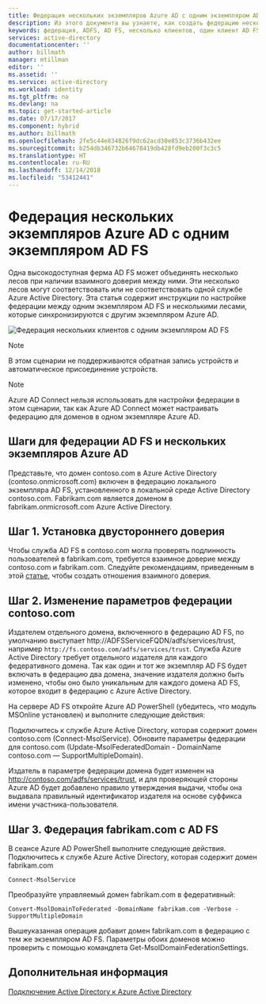 ```yaml
---
title: Федерация нескольких экземпляров Azure AD с одним экземпляром AD FS | Документация Майкрософт
description: Из этого документа вы узнаете, как создать федерацию нескольких экземпляров Azure AD с одним экземпляром AD FS.
keywords: федерация, ADFS, AD FS, несколько клиентов, один клиент AD FS, один экземпляр ADFS, федерация нескольких клиентов, федерация ADFS с несколькими лесами, AAD Сonnect, федерация, федерация между клиентами
services: active-directory
documentationcenter: ''
author: billmath
manager: mtillman
editor: ''
ms.assetid: ''
ms.service: active-directory
ms.workload: identity
ms.tgt_pltfrm: na
ms.devlang: na
ms.topic: get-started-article
ms.date: 07/17/2017
ms.component: hybrid
ms.author: billmath
ms.openlocfilehash: 2fe5c44e834826f9dc62acd30e853c3736b432ee
ms.sourcegitcommit: b254db346732b64678419db428fd9eb200f3c3c5
ms.translationtype: HT
ms.contentlocale: ru-RU
ms.lasthandoff: 12/14/2018
ms.locfileid: "53412441"
---
```

# <a name="federate-multiple-instances-of-azure-ad-with-single-instance-of-ad-fs"></a>Федерация нескольких экземпляров Azure AD с одним экземпляром AD FS

Одна высокодоступная ферма AD FS может объединять несколько лесов при наличии взаимного доверия между ними. Эти несколько лесов могут соответствовать или не соответствовать одной службе Azure Active Directory. Эта статья содержит инструкции по настройке федерации между одним экземпляром AD FS и несколькими лесами, которые синхронизируются с другим экземпляром Azure AD.

![Федерация нескольких клиентов с одним экземпляром AD FS](./media/how-to-connect-fed-single-adfs-multitenant-federation/concept.png)
 
> [!NOTE]
> В этом сценарии не поддерживаются обратная запись устройств и автоматическое присоединение устройств.

> [!NOTE]
> Azure AD Connect нельзя использовать для настройки федерации в этом сценарии, так как Azure AD Connect может настраивать федерацию для доменов в одном экземпляре Azure AD.

## <a name="steps-for-federating-ad-fs-with-multiple-azure-ad"></a>Шаги для федерации AD FS и нескольких экземпляров Azure AD

Представьте, что домен contoso.com в Azure Active Directory (contoso.onmicrosoft.com) включен в федерацию локального экземпляра AD FS, установленного в локальной среде Active Directory contoso.com. Fabrikam.com является доменом в fabrikam.onmicrosoft.com Azure Active Directory.

## <a name="step-1-establish-a-two-way-trust"></a>Шаг 1. Установка двустороннего доверия
 
Чтобы служба AD FS в contoso.com могла проверять подлинность пользователей в fabrikam.com, требуется взаимное доверие между contoso.com и fabrikam.com. Следуйте рекомендациям, приведенным в этой [статье](https://technet.microsoft.com/library/cc816590.aspx), чтобы создать отношения взаимного доверия.
 
## <a name="step-2-modify-contosocom-federation-settings"></a>Шаг 2. Изменение параметров федерации contoso.com 
 
Издателем отдельного домена, включенного в федерацию AD FS, по умолчанию выступает http://ADFSServiceFQDN/adfs/services/trust, например `http://fs.contoso.com/adfs/services/trust`. Служба Azure Active Directory требует отдельного издателя для каждого федеративного домена. Так как один и тот же экземпляр AD FS будет включать в федерацию два домена, значение издателя должно быть изменено, чтобы оно было уникальным для каждого домена AD FS, которое входит в федерацию с Azure Active Directory. 
 
На сервере AD FS откройте Azure AD PowerShell (убедитесь, что модуль MSOnline установлен) и выполните следующие действия:
 
Подключитесь к службе Azure Active Directory, которая содержит домен contoso.com (Connect-MsolService). Обновите параметры федерации для contoso.com (Update-MsolFederatedDomain - DomainName contoso.com — SupportMultipleDomain).
 
Издатель в параметре федерации домена будет изменен на http://contoso.com/adfs/services/trust, и для проверяющей стороны Azure AD будет добавлено правило утверждения выдачи, чтобы она выдавала правильный идентификатор издателя на основе суффикса имени участника-пользователя.
 
## <a name="step-3-federate-fabrikamcom-with-ad-fs"></a>Шаг 3. Федерация fabrikam.com с AD FS
 
В сеансе Azure AD PowerShell выполните следующие действия. Подключитесь к службе Azure Active Directory, которая содержит домен fabrikam.com

    Connect-MsolService
Преобразуйте управляемый домен fabrikam.com в федеративный:

    Convert-MsolDomainToFederated -DomainName fabrikam.com -Verbose -SupportMultipleDomain
 
Вышеуказанная операция добавит домен fabrikam.com в федерацию с тем же экземпляром AD FS. Параметры обоих доменов можно проверить с помощью командлета Get-MsolDomainFederationSettings.

## <a name="next-steps"></a>Дополнительная информация
[Подключение Active Directory к Azure Active Directory](whatis-hybrid-identity.md)
